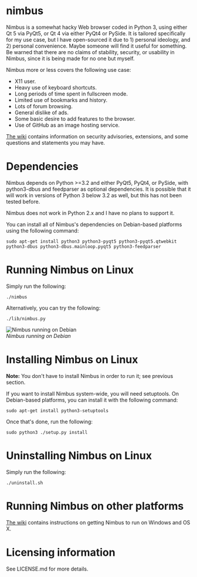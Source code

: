 nimbus
======

Nimbus is a somewhat hacky Web browser coded in Python 3, using either Qt 5
via PyQt5, or Qt 4 via either PyQt4 or PySide. It is tailored specifically
for my use case, but I have open-sourced it due to 1) personal ideology, and
2) personal convenience. Maybe someone will find it useful for something. Be
warned that there are no claims of stability, security, or usability in
Nimbus, since it is being made for no one but myself.

Nimbus more or less covers the following use case:
* X11 user.
* Heavy use of keyboard shortcuts.
* Long periods of time spent in fullscreen mode.
* Limited use of bookmarks and history.
* Lots of forum browsing.
* General dislike of ads.
* Some basic desire to add features to the browser.
* Use of GitHub as an image hosting service.

[The wiki](https://github.com/foxhead128/nimbus/wiki) contains information
on security advisories, extensions, and some questions and statements you
may have.

Dependencies
======

Nimbus depends on Python >=3.2 and either PyQt5, PyQt4, or PySide, with
python3-dbus and feedparser as optional dependencies. It is possible that it
will work in versions of Python 3 below 3.2 as well, but this has not been
tested before.

Nimbus does not work in Python 2.x and I have no plans to support it.

You can install all of Nimbus's dependencies on Debian-based platforms
using the following command:

    sudo apt-get install python3 python3-pyqt5 python3-pyqt5.qtwebkit python3-dbus python3-dbus.mainloop.pyqt5 python3-feedparser

Running Nimbus on Linux
======

Simply run the following:

    ./nimbus

Alternatively, you can try the following:

    ./lib/nimbus.py

![Nimbus running on Debian](https://raw.githubusercontent.com/foxhead128/fh-images/master/nimbus-themed.png)<br>
*Nimbus running on Debian*

Installing Nimbus on Linux
======

**Note:** You don't have to install Nimbus in order to run it; see previous
section.

If you want to install Nimbus system-wide, you will need setuptools. On
Debian-based platforms, you can install it with the following command:

    sudo apt-get install python3-setuptools

Once that's done, run the following:

    sudo python3 ./setup.py install
    
Uninstalling Nimbus on Linux
======

Simply run the following:

    ./uninstall.sh

Running Nimbus on other platforms
======
[The wiki](https://github.com/foxhead128/nimbus/wiki) contains instructions on
getting Nimbus to run on Windows and OS X.

Licensing information
======

See LICENSE.md for more details.
